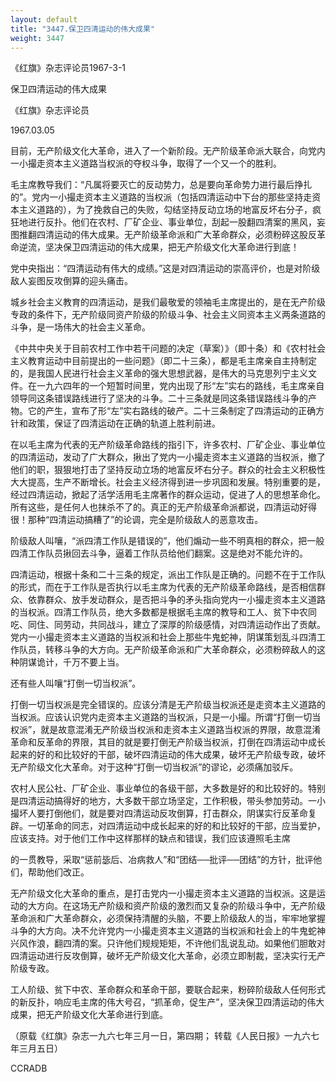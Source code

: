 ```yaml
---
layout: default
title: "3447.保卫四清运动的伟大成果"
weight: 3447
---
```


《红旗》杂志评论员1967-3-1

保卫四清运动的伟大成果

《红旗》杂志评论员

1967.03.05

目前，无产阶级文化大革命，进入了一个新阶段。无产阶级革命派大联合，向党内一小撮走资本主义道路当权派的夺权斗争，取得了一个又一个的胜利。

毛主席教导我们：“凡属将要灭亡的反动势力，总是要向革命势力进行最后挣扎的”。党内一小撮走资本主义道路的当权派（包括四清运动中下台的那些坚持走资本主义道路的），为了挽救自己的失败，勾结坚持反动立场的地富反坏右分子，疯狂地进行反扑。他们在农村、厂矿企业、事业单位，刮起一股翻四清案的黑风，妄图推翻四清运动的伟大成果。无产阶级革命派和广大革命群众，必须粉碎这股反革命逆流，坚决保卫四清运动的伟大成果，把无产阶级文化大革命进行到底！

党中央指出：“四清运动有伟大的成绩。”这是对四清运动的崇高评价，也是对阶级敌人妄图反攻倒算的迎头痛击。

城乡社会主义教育的四清运动，是我们最敬爱的领袖毛主席提出的，是在无产阶级专政的条件下，无产阶级同资产阶级的阶级斗争、社会主义同资本主义两条道路的斗争，是一场伟大的社会主义革命。

《中共中央关于目前农村工作中若干问题的决定（草案）》（即十条）和《农村社会主义教育运动中目前提出的一些问题》（即二十三条），都是毛主席亲自主持制定的，是我国人民进行社会主义革命的强大思想武器，是伟大的马克思列宁主义文件。在一九六四年的一个短暂时间里，党内出现了形“左”实右的路线，毛主席亲自领导同这条错误路线进行了坚决的斗争。二十三条就是同这条错误路线斗争的产物。它的产生，宣布了形“左”实右路线的破产。二十三条制定了四清运动的正确方针和政策，保证了四清运动在正确的轨道上胜利前进。

在以毛主席为代表的无产阶级革命路线的指引下，许多农村、厂矿企业、事业单位的四清运动，发动了广大群众，揪出了党内一小撮走资本主义道路的当权派，撤了他们的职，狠狠地打击了坚持反动立场的地富反坏右分子。群众的社会主义积极性大大提高，生产不断增长。社会主义经济得到进一步巩固和发展。特别重要的是，经过四清运动，掀起了活学活用毛主席著作的群众运动，促进了人的思想革命化。所有这些，是任何人也抹杀不了的。真正的无产阶级革命派都说，四清运动好得很！那种“四清运动搞糟了”的论调，完全是阶级敌人的恶意攻击。

阶级敌人叫嚷，“派四清工作队是错误的”，他们煽动一些不明真相的群众，把一般四清工作队员揪回去斗争，逼着工作队员给他们翻案。这是绝对不能允许的。

四清运动，根据十条和二十三条的规定，派出工作队是正确的。问题不在于工作队的形式，而在于工作队是否执行以毛主席为代表的无产阶级革命路线，是否相信群众、依靠群众、放手发动群众，是否把斗争的矛头指向党内一小撮走资本主义道路的当权派。四清工作队员，绝大多数都是根据毛主席的教导和工人、贫下中农同吃、同住、同劳动，共同战斗，建立了深厚的阶级感情，对四清运动作出了贡献。党内一小撮走资本主义道路的当权派和社会上那些牛鬼蛇神，阴谋策划乱斗四清工作队员，转移斗争的大方向。无产阶级革命派和广大革命群众，必须粉碎敌人的这种阴谋诡计，千万不要上当。

还有些人叫嚷“打倒一切当权派”。

打倒一切当权派是完全错误的。应该分清是无产阶级当权派还是走资本主义道路的当权派。应该认识党内走资本主义道路的当权派，只是一小撮。所谓“打倒一切当权派”，就是故意混淆无产阶级当权派和走资本主义道路当权派的界限，故意混淆革命和反革命的界限，其目的就是要打倒无产阶级当权派，打倒在四清运动中成长起来的好的和比较好的干部，破坏四清运动的伟大成果，破坏无产阶级专政，破坏无产阶级文化大革命。对于这种“打倒一切当权派”的谬论，必须痛加驳斥。

农村人民公社、厂矿企业、事业单位的各级干部，大多数是好的和比较好的。特别是四清运动搞得好的地方，大多数干部立场坚定，工作积极，带头参加劳动。一小撮坏人要打倒他们，就是要对四清运动反攻倒算，打击群众，阴谋实行反革命复辟。一切革命的同志，对四清运动中成长起来的好的和比较好的干部，应当爱护，应该支持。对于他们工作中这样那样的缺点和错误，我们应该遵照毛主席

的一贯教导，采取“惩前毖后、冶病救人”和“团结──批评──团结”的方针，批评他们，帮助他们改正。

无产阶级文化大革命的重点，是打击党内一小撮走资本主义道路的当权派。这是运动的大方向。在这场无产阶级和资产阶级的激烈而又复杂的阶级斗争中，无产阶级革命派和广大革命群众，必须保持清醒的头脑，不要上阶级敌人的当，牢牢地掌握斗争的大方向。决不允许党内一小撮走资本主义道路的当权派和社会上的牛鬼蛇神兴风作浪，翻四清的案。只许他们规规矩矩，不许他们乱说乱动。如果他们胆敢对四清运动进行反攻倒算，破坏无产阶级文化大革命，必须立即制裁，坚决实行无产阶级专政。

工人阶级、贫下中农、革命群众和革命干部，要联合起来，粉碎阶级敌人任何形式的新反扑，响应毛主席的伟大号召，“抓革命，促生产”，坚决保卫四清运动的伟大成果，把无产阶级文化大革命进行到底。

（原载《红旗》杂志一九六七年三月一日，第四期； 转载《人民日报》一九六七年三月五日）

CCRADB

